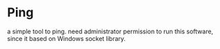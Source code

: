 # Ping
a simple tool to ping.
need administrator permission to run this software, since it based on Windows socket library.
